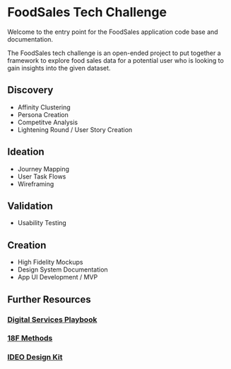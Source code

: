 # FoodSales Tech Challenge

Welcome to the entry point for the FoodSales application code base and documentation.

The FoodSales tech challenge is an open-ended project to put together a framework to explore food sales data for a potential user who is looking to gain insights into the given dataset.

## Discovery

* Affinity Clustering
* Persona Creation
* Competitve Analysis
* Lightening Round / User Story Creation

## Ideation

* Journey Mapping
* User Task Flows
* Wireframing

## Validation

* Usability Testing

## Creation

* High Fidelity Mockups
* Design System Documentation
* App UI Development / MVP

## Further Resources

### [Digital Services Playbook](https://playbook.cio.gov/)

### [18F Methods](https://methods.18f.gov/)

### [IDEO Design Kit](https://www.designkit.org/)

